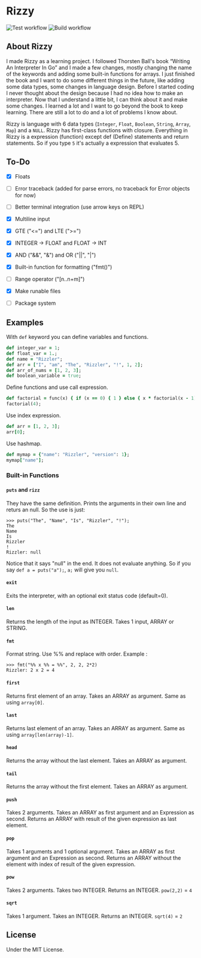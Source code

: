 # Rizzy

![Test workflow](https://github.com/batt0s/rizzy/actions/workflows/test.yml/badge.svg)
![Build workflow](https://github.com/batt0s/rizzy/actions/workflows/build.yml/badge.svg)

## About Rizzy 

I made Rizzy as a learning project. I followed Thorsten Ball's book “Writing An Interpreter In Go” and I made a few changes, mostly changing the name of the keywords and adding some built-in functions for arrays. I just finished the book and I want to do some different things in the future, like adding some data types, some changes in language design. Before I started coding I never thought about the design because I had no idea how to make an interpreter. Now that I understand a little bit, I can think about it and make some changes. I learned a lot and I want to go beyond the book to keep learning. There are still a lot to do and a lot of problems I know about.

Rizzy is language with 6 data types (`Integer`, `Float`, `Boolean`, `String`, `Array`, `Map`) and a `NULL`. Rizzy has first-class functions with closure. Everything in Rizzy is a expression (function) except def (Define) statements and return statements. So if you type `5` it's actually a expression that evaluates 5. 

## To-Do

- [x] Floats
- [ ] Error traceback (added for parse errors, no traceback for Error objects for now)
- [ ] Better terminal integration (use arrow keys on REPL)
- [x] Multiline input
- [x] GTE ("<=") and LTE (">=")
- [x] INTEGER -> FLOAT and FLOAT -> INT
- [x] AND ("&&", "&") and OR ("||", "|")
- [x] Built-in function for formatting ("fmt()")
- [ ] Range operator ("[n..n+m]")
- [x] Make runable files
- [ ] Package system



## Examples

With `def` keyword you can define variables and functions. 

```rb
def integer_var = 1;
def float_var = 1.;
def name = "Rizzler";
def arr = ["I", "am", "The", "Rizzler", "!", 1, 2];
def arr_of_nums = [1, 2, 3];
def boolean_variable = true;
```

Define functions and use call expression.

```rb
def factorial = func(x) { if (x == 0) { 1 } else { x * factorial(x - 1) } };
factorial(4);
```

Use index expression.

```rb
def arr = [1, 2, 3];
arr[0];
```

Use hashmap.

```rb
def mymap = {"name": "Rizzler", "version": 1};
mymap["name"];
```

### Built-in Functions

#### `puts` and `rizz`

They have the same definition.
Prints the arguments in their own line and returs an null. So the use is just:

```
>>> puts("The", "Name", "Is", "Rizzler", "!");
The
Name
Is
Rizzler
!
Rizzler: null
```

Notice that it says "null" in the end. It does not evaluate anything. So if you say `def a = puts("a");`, `a;` will give you `null`.

#### `exit`

Exits the interpreter, with an optional exit status code (default=0).


#### `len`

Returns the length of the input as INTEGER. Takes 1 input, ARRAY or STRING.

#### `fmt`

Format string. Use %% and replace with order. Example : 
```
>>> fmt("%% x %% = %%", 2, 2, 2*2)
Rizzler: 2 x 2 = 4
```

#### `first`

Returns first element of an array. Takes an ARRAY as argument. Same as using `array[0]`.


#### `last`

Returns last element of an array. Takes an ARRAY as argument. Same as using `array[len(array)-1]`.

#### `head`

Returns the array without the last element. Takes an ARRAY as argument. 


#### `tail`

Returns the array without the first element. Takes an ARRAY as argument. 


#### `push`

Takes 2 arguments. Takes an ARRAY as first argument and an Expression as second. Returns an ARRAY with result of the given expression as last element.


#### `pop`

Takes 1 arguments and 1 optional argument. Takes an ARRAY as first argument and an Expression as second. Returns an ARRAY without the element with index of result of the given expression.

#### `pow`

Takes 2 arguments. Takes two INTEGER. Returns an INTEGER. `pow(2,2)` = `4`

#### `sqrt`

Takes 1 argument. Takes an INTEGER. Returns an INTEGER. `sqrt(4)` = `2`

## License

Under the MIT License.